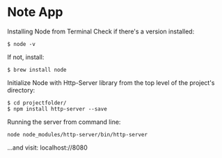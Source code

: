# Note App

Installing Node from Terminal Check if there's a version installed: 
```
$ node -v
```

If not, install:

```
$ brew install node 
```

Initialize Node with Http-Server library from the top level of the project's directory:

```
$ cd projectfolder/
$ npm install http-server --save
```

Running the server from command line:

```
node node_modules/http-server/bin/http-server
```

...and visit: localhost://8080